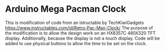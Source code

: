 # Arduino Mega Pacman Clock

This is modification of code from an Istructable by TechKiwiGadgets https://www.instructables.com/id/Retro-Pac-Man-Clock/
The purpose of the modification is to allow the design work on an HX8357C 480X320 TFT display.
Additionally, because the display is not a touch display. Code will be added to use physical buttons to allow the time to be set on the clock.
